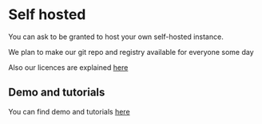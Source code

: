 # Self hosted

You can ask to be granted to host your own self-hosted instance.

We plan to make our git repo and registry available for everyone some day

Also our licences are explained [here](./licences.md)

## Demo and tutorials

You can find demo and tutorials [here](./tutorials/selfhosted/README.md)
